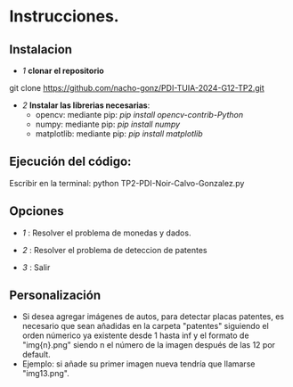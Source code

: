 # Instrucciones.

## Instalacion 

- *1* **clonar el repositorio**

git clone https://github.com/nacho-gonz/PDI-TUIA-2024-G12-TP2.git

- *2* **Instalar las librerias necesarias**:
  - opencv: mediante pip: *pip install opencv-contrib-Python*
  - numpy: mediante pip: *pip install numpy*
  - matplotlib: mediante pip: *pip install matplotlib*

## Ejecución del código:

  Escribir en la terminal: python TP2-PDI-Noir-Calvo-Gonzalez.py

## Opciones

- *1* : Resolver el problema de monedas y dados.

- *2* : Resolver el problema de deteccion de patentes 

- *3* : Salir

## Personalización

- Si desea agregar imágenes de autos, para detectar placas patentes, es necesario que sean añadidas en la carpeta "patentes" siguiendo el orden númerico ya existente desde 1 hasta inf y el formato de "img{n}.png" siendo n el número de la imagen después de las 12 por default.
- Ejemplo: si añade su primer imagen nueva tendría que llamarse "img13.png".
